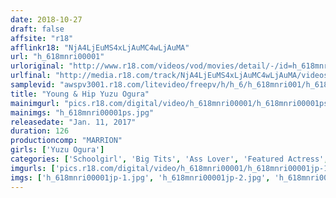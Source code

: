 ```yaml
---
date: 2018-10-27
draft: false
affsite: "r18"
afflinkr18: "NjA4LjEuMS4xLjAuMC4wLjAuMA"
url: "h_618mnri00001"
urloriginal: "http://www.r18.com/videos/vod/movies/detail/-/id=h_618mnri00001"
urlfinal: "http://media.r18.com/track/NjA4LjEuMS4xLjAuMC4wLjAuMA/videos/vod/movies/detail/-/id=h_618mnri00001"
samplevid: "awspv3001.r18.com/litevideo/freepv/h/h_6/h_618mnri001/h_618mnri001_dmb_w.mp4"
title: "Young & Hip Yuzu Ogura"
mainimgurl: "pics.r18.com/digital/video/h_618mnri00001/h_618mnri00001ps.jpg"
mainimgs: "h_618mnri00001ps.jpg"
releasedate: "Jan. 11, 2017"
duration: 126
productioncomp: "MARRION"
girls: ['Yuzu Ogura']
categories: ['Schoolgirl', 'Big Tits', 'Ass Lover', 'Featured Actress', 'Hi-Def']
imgurls: ['pics.r18.com/digital/video/h_618mnri00001/h_618mnri00001jp-1.jpg', 'pics.r18.com/digital/video/h_618mnri00001/h_618mnri00001jp-2.jpg', 'pics.r18.com/digital/video/h_618mnri00001/h_618mnri00001jp-3.jpg', 'pics.r18.com/digital/video/h_618mnri00001/h_618mnri00001jp-4.jpg', 'pics.r18.com/digital/video/h_618mnri00001/h_618mnri00001jp-5.jpg', 'pics.r18.com/digital/video/h_618mnri00001/h_618mnri00001jp-6.jpg', 'pics.r18.com/digital/video/h_618mnri00001/h_618mnri00001jp-7.jpg', 'pics.r18.com/digital/video/h_618mnri00001/h_618mnri00001jp-8.jpg', 'pics.r18.com/digital/video/h_618mnri00001/h_618mnri00001jp-9.jpg', 'pics.r18.com/digital/video/h_618mnri00001/h_618mnri00001jp-10.jpg', 'pics.r18.com/digital/video/h_618mnri00001/h_618mnri00001jp-11.jpg', 'pics.r18.com/digital/video/h_618mnri00001/h_618mnri00001jp-12.jpg', 'pics.r18.com/digital/video/h_618mnri00001/h_618mnri00001jp-13.jpg', 'pics.r18.com/digital/video/h_618mnri00001/h_618mnri00001jp-14.jpg', 'pics.r18.com/digital/video/h_618mnri00001/h_618mnri00001jp-15.jpg', 'pics.r18.com/digital/video/h_618mnri00001/h_618mnri00001jp-16.jpg', 'pics.r18.com/digital/video/h_618mnri00001/h_618mnri00001jp-17.jpg', 'pics.r18.com/digital/video/h_618mnri00001/h_618mnri00001jp-18.jpg', 'pics.r18.com/digital/video/h_618mnri00001/h_618mnri00001jp-19.jpg', 'pics.r18.com/digital/video/h_618mnri00001/h_618mnri00001jp-20.jpg']
imgs: ['h_618mnri00001jp-1.jpg', 'h_618mnri00001jp-2.jpg', 'h_618mnri00001jp-3.jpg', 'h_618mnri00001jp-4.jpg', 'h_618mnri00001jp-5.jpg', 'h_618mnri00001jp-6.jpg', 'h_618mnri00001jp-7.jpg', 'h_618mnri00001jp-8.jpg', 'h_618mnri00001jp-9.jpg', 'h_618mnri00001jp-10.jpg', 'h_618mnri00001jp-11.jpg', 'h_618mnri00001jp-12.jpg', 'h_618mnri00001jp-13.jpg', 'h_618mnri00001jp-14.jpg', 'h_618mnri00001jp-15.jpg', 'h_618mnri00001jp-16.jpg', 'h_618mnri00001jp-17.jpg', 'h_618mnri00001jp-18.jpg', 'h_618mnri00001jp-19.jpg', 'h_618mnri00001jp-20.jpg']
---
```

